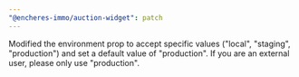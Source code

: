 ```yaml
---
"@encheres-immo/auction-widget": patch
---
```


Modified the environment prop to accept specific values ("local", "staging", "production") and set a default value of "production". If you are an external user, please only use "production".